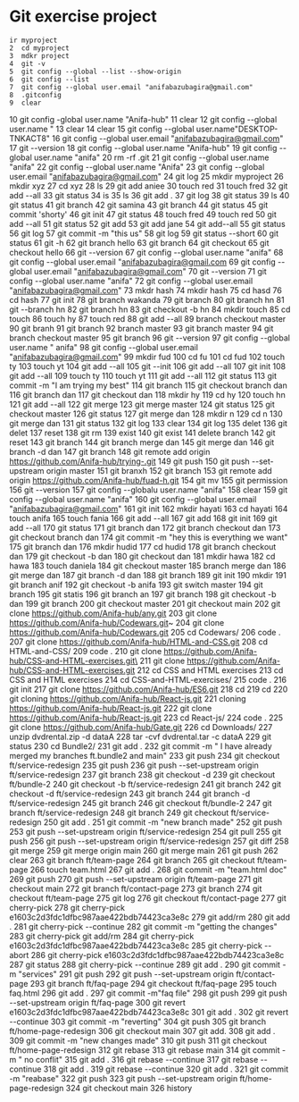# Git exercise project
 
<!-- $ git init
Reinitialized existing Git repository in E:/Code/Bundle 1/.git/

 
$ git add README.md

 
$ git commit -m "first commit"
On branch main
nothing to commit, working tree clean

 
$ git branch -M main

 
$ git remote add origin https://github.com/Anifa-hub/Gym-Git-Exercise-Solutions.git
error: remote origin already exists.

 
$ git push -u origin main
Enumerating objects: 11, done.
Counting objects: 100% (11/11), done.
Delta compression using up to 4 threads
Compressing objects: 100% (8/8), done.
Writing objects: 100% (11/11), 1.14 KiB | 36.00 KiB/s, done.
Total 11 (delta 0), reused 0 (delta 0), pack-reused 0 (from 0)
To https://github.com/Anifa-hub/Gym-Git-Exercise-Solutions.git
 * [new branch]      main -> main
branch 'main' set up to track 'origin/main'.

 
$ git add .

 
$ git commit -m "main has been deleted "
[main 0f5929f] main has been deleted
 1 file changed, 0 insertions(+), 0 deletions(-)
 delete mode 100644 main

 
$ git push
Enumerating objects: 3, done.
Counting objects: 100% (3/3), done.
Delta compression using up to 4 threads
Compressing objects: 100% (2/2), done.
Writing objects: 100% (2/2), 271 bytes | 67.00 KiB/s, done.
Total 2 (delta 0), reused 0 (delta 0), pack-reused 0 (from 0)
To https://github.com/Anifa-hub/Gym-Git-Exercise-Solutions.git
   1e1e671..0f5929f  main -> main -->
   <!-- git branch dev
   <!-- git switch dev --> 
    
<!-- $ git branch test
   $ git branch -d test -->
    ir myproject
    2  cd myproject
    3  mdkr project
    4  git -v
    5  git config --global --list --show-origin
    6  git config --list
    7  git config --global user.email "anifabazubagira@gmail.com"
    8  .gitconfig
    9  clear
   10  git config -global user.name "Anifa-hub"
   11  clear
   12  git config --global user.name "
   13  clear
   14  clear
   15  git config --global user.name"DESKTOP-TNKACT8"
   16  git config --global user.email "anifabazubagira@gmail.com"
   17  git --version
   18  git config --global user.name "Anifa-hub"
   19  git config --global user.name "anifa"
   20  rm -rf .git
   21  git config --global user.name "anifa"
   22  git config --global user.name "Anifa"
   23  git config --global user.email "anifabazubagira@gmail.com"
   24  git log
   25  mkdir myproject
   26  mkdir xyz
   27  cd xyz
   28  ls
   29  git add aniee
   30  touch red
   31  touch fred
   32  git add --all
   33  git status
   34  is
   35  ls
   36  git add .
   37  git log
   38  git status
   39  ls
   40  git status
   41  git branch
   42  git samina
   43  git branch
   44  git status
   45  git commit 'shorty'
   46  git init
   47  git status
   48  touch fred
   49  touch red
   50  git add --all
   51  git status
   52  git add
   53  git add jane
   54  git add--all
   55  git status
   56  git log
   57  git commit -m "this us"
   58  git log
   59  git status --short
   60  git status
   61  git -h
   62  git branch hello
   63  git branch
   64  git checkout
   65  git checkout hello
   66  git --version
   67  git config --global user.name "anifa"
   68  git config --global user.email "anifabazubagira@gmail.com
   69  git config --global user.email "anifabazubagira@gmail.com"
   70  git --version
   71  git config --global user.name "anifa"
   72  git config --global user.email "anifabazubagira@gmail.com"
   73  mkdr hash
   74  mkdir hash
   75  cd hasd
   76  cd hash
   77  git init
   78  git branch wakanda
   79  git branch
   80  git branch hn
   81  git --branch hn
   82  git branch hn
   83  git checkout -b hn
   84  mkdir touch
   85  cd touch
   86  touch hy
   87  touch red
   88  git add --all
   89  branch checkout master
   90  git branh
   91  git branch
   92  branch master
   93  git branch master
   94  git branch checkout master
   95  git branch
   96  git --version
   97  git config --global user.name " anifa"
   98  git config --global user.email "anifabazubagira@gmail.com"
   99  mkdir fud
  100  cd fu
  101  cd fud
  102  touch ty
  103  touch yt
  104  git add --all
  105  git --init
  106  git add --all
  107  git init
  108  git add --all
  109  touch ty
  110  touch yt
  111  git add --all
  112  git status
  113  git commit -m "I am trying my best"
  114  git branch
  115  git checkout branch dan
  116  git branch dan
  117  git checkout dan
  118  mkdir hy
  119  cd hy
  120  touch hn
  121  git add --all
  122  git merge
  123  git merge master
  124  git status
  125  git checkout master
  126  git status
  127  git merge dan
  128  mkdir n
  129  cd n
  130  git merge dan
  131  git status
  132  git log
  133  clear
  134  git log
  135  delet
  136  git delet
  137  reset
  138  git rm
  139  exist
  140  git exist
  141  delete branch
  142  git reset
  143   git branch
  144  git branch merge dan
  145  git merge dan
  146  git branch -d dan
  147  git branch
  148  git remote add origin https://github.com/Anifa-hub/trying-.git
  149  git push
  150  git push --set-upstream origin master
  151  git branxh
  152  git branch
  153  git remote add origin https://github.com/Anifa-hub/fuad-h.git
  154  git mv
  155  git permission
  156  git --version
  157  git config --globalu user.name "anifa"
  158  clear
  159  git config --global user.name "anifa"
  160  git config --global user.email "anifabazubagira@gmail.com"
  161  git init
  162  mkdir hayati
  163  cd hayati
  164  touch anifa
  165  touch fania
  166  git add --all
  167  git add
  168  git init
  169  git add --all
  170  git status
  171  git branch dan
  172  git branch checkout dan
  173  git checkout branch dan
  174  git commit -m "hey this is everything we want"
  175  git branch dan
  176  mkdir hudid
  177  cd hudid
  178  git branch checkout dan
  179  git checkout -b dan
  180  git checkout dan
  181  mkdir hawa
  182  cd hawa
  183  touch daniela
  184  git checkout master
  185  branch merge dan
  186  git merge dan
  187  git branch -d dan
  188  git branch
  189  git init
  190  mkdir
  191  git branch anif
  192  git checkout -b anifa
  193  git switch master
  194  git branch
  195  git statis
  196  git branch an
  197  git branch
  198  git checkout -b dan
  199  git branch
  200  git checkout master
  201  git checkout main
  202  git clone https://github.com/Anifa-hub/any.git
  203  git clone https://github.com/Anifa-hub/Codewars.git~
  204  git clone https://github.com/Anifa-hub/Codewars.git
  205  cd Codewars/
  206  code .
  207  git clone https://github.com/Anifa-hub/HTML-and-CSS.git
  208  cd HTML-and-CSS/
  209  code .
  210  git clone https://github.com/Anifa-hub/CSS-and-HTML-exercises.git\
  211  git clone https://github.com/Anifa-hub/CSS-and-HTML-exercises.git
  212  cd CSS and HTML exercises
  213  cd CSS and HTML exercises
  214  cd CSS-and-HTML-exercises/
  215  code .
  216  git init
  217  git clone https://github.com/Anifa-hub/ES6.git
  218  cd
  219  cd
  220  git cloning https://github.com/Anifa-hub/React-js.git
  221  cloning https://github.com/Anifa-hub/React-js.git
  222  git clone https://github.com/Anifa-hub/React-js.git
  223  cd React-js/
  224  code .
  225  git clone https://github.com/Anifa-hub/Gate.git
  226  cd Downloads/
  227  unzip dvdrental.zip -d dataA
  228  tar -cvf dvdrental.tar -c dataA
  229  git status
  230  cd Bundle2/
  231  git add .
  232  git commit -m " I have already merged my branches ft.bundle2 and main"
  233  git push
  234  git checkout ft/service-redesign
  235  git push
  236  git push --set-upstream origin ft/service-redesign
  237  git branch
  238  git checkout -d
  239  git checkout ft/bundle-2
  240  git checkout -b ft/service-redesign
  241  git branch
  242  git checkout -d ft/service-redesign
  243  git branch
  244  git branch -d ft/service-redesign
  245  git branch
  246  git checkout ft/bundle-2
  247  git branch ft/service-redesign
  248  git branch
  249  git checkout ft/service-redesign
  250  git add .
  251  git commit -m "new branch made"
  252  git push
  253  git push --set-upstream origin ft/service-redesign
  254  git pull
  255  git push
  256  git push --set-upstream origin ft/service-redesign
  257  git diff
  258  git merge
  259  git merge origin main
  260  git merge main
  261  git push
  262  clear
  263  git branch ft/team-page
  264  git branch
  265  git checkout ft/team-page
  266  touch team.html
  267  git add .
  268  git commit -m "team.html doc"
  269  git push
  270  git push --set-upstream origin ft/team-page
  271  git checkout main
  272  git branch ft/contact-page
  273  git branch
  274  git checkout ft/team-page
  275  git log
  276  git checkout ft/contact-page
  277  git cherry-pick
  278  git cherry-pick e1603c2d3fdc1dfbc987aae422bdb74423ca3e8c
  279  git add/rm <pathspec>
  280  git add .
  281  git cherry-pick --continue
  282  git commit -m "getting the changes"
  283  git cherry-pick git add/rm <pathspec>
  284  git cherry-pick e1603c2d3fdc1dfbc987aae422bdb74423ca3e8c
  285  git cherry-pick --abort
  286  git cherry-pick e1603c2d3fdc1dfbc987aae422bdb74423ca3e8c
  287  git status
  288  git cherry-pick --continue
  289  git add .
  290  git commit -m "services"
  291  git push
  292  git push --set-upstream origin ft/contact-page
  293  git branch ft/faq-page
  294  git checkout ft/faq-page
  295  touch faq.html
  296  git add .
  297  git commit -m"faq file"
  298  git push
  299  git push --set-upstream origin ft/faq-page
  300  git revert e1603c2d3fdc1dfbc987aae422bdb74423ca3e8c
  301  git add .
  302  git revert --continue
  303  git commit -m "reverting"
  304  git push
  305  git branch ft/home-page-redesign
  306  git checkout main
  307  git add.
  308  git add .
  309  git commit -m "new changes made"
  310  git push
  311  git checkout ft/home-page-redesign
  312  git rebase
  313  git rebase main
  314  git commit -m " no conflit"
  315  git add .
  316  git rebase --continue
  317  git rebase --continue
  318  git add .
  319  git rebase --continue
  320  git add .
  321  git commit -m "reabase"
  322  git push
  323  git push --set-upstream origin ft/home-page-redesign
  324  git checkout main
  326  history